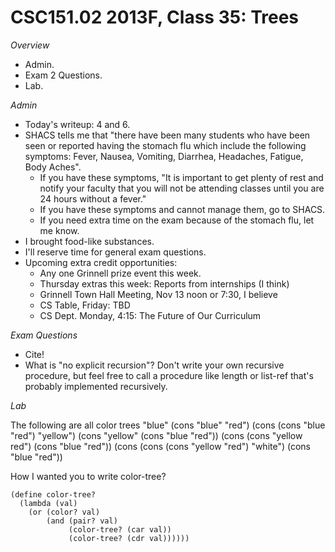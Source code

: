 CSC151.02 2013F, Class 35: Trees
================================

_Overview_

* Admin.
* Exam 2 Questions.
* Lab.

_Admin_

* Today's writeup: 4 and 6.
* SHACS tells me that "there have been many students who have been seen or
  reported having the stomach flu which include the following symptoms:
  Fever, Nausea, Vomiting, Diarrhea, Headaches, Fatigue, Body Aches".
    * If you have these symptoms, "It is important to get plenty of rest
      and notify your faculty that you will not be attending classes until
      you are 24 hours without a fever."
    * If you have these symptoms and cannot manage them, go to SHACS.
    * If you need extra time on the exam because of the stomach flu,
      let me know.
* I brought food-like substances.
* I'll reserve time for general exam questions.
* Upcoming extra credit opportunities:
    * Any one Grinnell prize event this week.
    * Thursday extras this week: Reports from internships (I think)
    * Grinnell Town Hall Meeting, Nov 13 noon or 7:30, I believe
    * CS Table, Friday: TBD
    * CS Dept. Monday, 4:15: The Future of Our Curriculum

_Exam Questions_

* Cite!
* What is "no explicit recursion"?  Don't write your own recursive procedure,
  but feel free to call a procedure like length or list-ref that's probably
  implemented recursively.

_Lab_

The following are all color trees
    "blue"
    (cons "blue" "red")
    (cons (cons "blue "red") "yellow")
    (cons "yellow" (cons "blue "red"))
    (cons (cons "yellow red") (cons "blue "red"))
    (cons (cons (cons "yellow "red") "white") (cons "blue "red"))

How I wanted you to write color-tree?

    (define color-tree?
      (lambda (val)
        (or (color? val)
            (and (pair? val)
                 (color-tree? (car val))
                 (color-tree? (cdr val))))))


